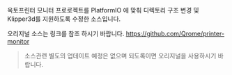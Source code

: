 옥토프린터 모니터 프로로젝트를 PlatformIO 에 맞춰 디렉토리 구조 변경 및 Klipper3d를 지원하도록 수정한 소스입니다.

오리지널 소스는 링크를 참조 하시기 바랍니다. https://github.com/Qrome/printer-monitor

> 소스관련 별도의 업데이트 예정은 없으며 되도록이면 오리지널을 사용하시기 바랍니다.
